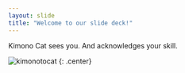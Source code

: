 ```yaml
---
layout: slide
title: "Welcome to our slide deck!"
---
```


Kimono Cat sees you.
And acknowledges your skill.

![kimonotocat](https://octodex.github.com/images/kimonotocat.png)
{: .center}
